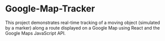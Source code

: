 # Google-Map-Tracker
This project demonstrates real-time tracking of a moving object (simulated by a marker) along a route displayed on a Google Map using React and the Google Maps JavaScript API.
